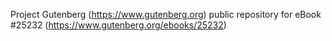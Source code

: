 Project Gutenberg (https://www.gutenberg.org) public repository for eBook #25232 (https://www.gutenberg.org/ebooks/25232)
